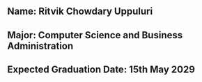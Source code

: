 ## Name: Ritvik Chowdary Uppuluri
## Major: Computer Science and Business Administration
## Expected Graduation Date: 15th May 2029

